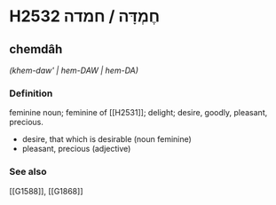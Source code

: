 # H2532 חֶמְדָּה / חמדה

## chemdâh

_(khem-daw' | hem-DAW | hem-DA)_

### Definition

feminine noun; feminine of [[H2531]]; delight; desire, goodly, pleasant, precious.

- desire, that which is desirable (noun feminine)
- pleasant, precious (adjective)
### See also

[[G1588]], [[G1868]]


